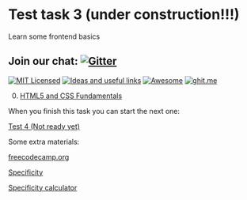 
# Test task 3 (under construction!!!)
Learn some frontend basics

## Join our chat: [![Gitter](https://badges.gitter.im/Kottans/frontend.svg)](https://gitter.im/Kottans/frontend?utm_source=badge&utm_medium=badge&utm_campaign=pr-badge)

[![MIT Licensed](https://img.shields.io/badge/license-MIT-blue.svg)](https://github.com/Kottans/web/blob/master/LICENSE.md)
[![Ideas and useful links](https://img.shields.io/badge/google--doc-ideas-ff69b4.svg)](https://docs.google.com/spreadsheets/d/1bZJhYjK3VHOS2HmQb2Fs4aHfEBt8mp1F09j9nEEDaqE/edit#gid=818017811)
[![Awesome](https://cdn.rawgit.com/sindresorhus/awesome/d7305f38d29fed78fa85652e3a63e154dd8e8829/media/badge.svg)](https://github.com/sindresorhus/awesome#front-end-development)
[![ghit.me](https://ghit.me/badge.svg?repo=Kottans/frontend)](https://ghit.me/repo/Kottans/frontend)


0. [HTML5 and CSS Fundamentals](https://www.edx.org/course/html5-css-fundamentals-w3cx-html5-0x)

When you finish this task you can start the next one:

[Test 4 (Not ready yet)](test03.md)

Some extra materials:

[freecodecamp.org](https://www.freecodecamp.org)

[Specificity](https://developer.mozilla.org/uk/docs/Web/CSS/Specificity)

[Specificity calculator](https://specificity.keegan.st/)





<!-- start of the task

### Edx

0. [Front-End Web Development Orientation](https://www.edx.org/course/front-end-web-development-orientation-microsoft-dev237x-0)

1. [HTML5 and CSS Fundamentals](https://www.edx.org/course/html5-css-fundamentals-w3cx-html5-0x)

2. [HTML5 Coding Essentials and Best Practices](https://www.edx.org/course/html5-coding-essentials-w3cx-html5-1x-2)

3. [CSS Basics](https://www.edx.org/course/css-basics-w3cx-css-0x-0)

4. [HTML5 Apps and Games](https://www.edx.org/course/html5-apps-games-w3cx-html5-2x)

5. [JavaScript Introduction](https://www.edx.org/course/javascript-introduction-w3cx-js-0x-0)

### Udacity
1. [Intro to HTML & CSS](https://www.udacity.com/course/intro-to-html-and-css--ud304)

2. [Responsive Web Design Fundamentals](https://www.udacity.com/course/responsive-web-design-fundamentals--ud893)

3. [Intro to JS](https://www.udacity.com/course/intro-to-javascript--ud803)

4. [JS Basics](https://www.udacity.com/course/javascript-basics--ud804)

5. [Object Oriented JS](https://www.udacity.com/course/object-oriented-javascript--ud015)

6. [JS design patterns](https://www.udacity.com/course/javascript-design-patterns--ud989)

https://www.udacity.com/course/web-development--cs253
https://www.udacity.com/course/make-your-own-2048--ud248
https://www.udacity.com/course/programming-foundations-with-python--ud036


### Coursera

1. [Introduction to HTML5](https://www.coursera.org/learn/html)

2. [Introduction to CSS3](https://www.coursera.org/learn/introcss)

3. [Interactivity with JavaScript](https://www.coursera.org/learn/javascript)

4. [Advanced Styling with Responsive Design](https://www.coursera.org/learn/responsivedesign)

5. [HTML, CSS, JS for web developers](https://www.coursera.org/learn/html-css-javascript-for-web-developers)

6. [Foundations with HTML, CSS, JS](https://www.coursera.org/learn/duke-programming-web)

7. [Website Coding](https://www.coursera.org/learn/website-coding)

https://www.coursera.org/specializations/website-development
https://www.edx.org/course/html5-css-fundamentals-w3cx-html5-0x#!
https://www.udacity.com/course/front-end-frameworks--ud894
https://www.udacity.com/course/client-server-communication--ud897
https://www.coursera.org/specializations/full-stack-mobile-app-development

TASK finish -->
